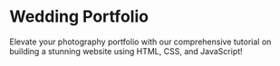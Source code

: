 # Wedding Portfolio
Elevate your photography portfolio with our comprehensive tutorial on building a stunning website using HTML, CSS, and JavaScript!
